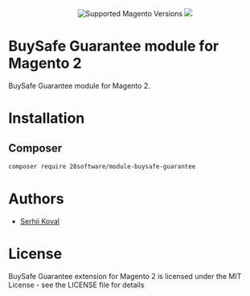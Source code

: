 <div align="center">
  <img src="https://img.shields.io/badge/magento-2.3.X-brightgreen.svg?logo=magento&longCache=true&style=flat-square" alt="Supported Magento Versions" />
  <a href="https://opensource.org/licenses/MIT" target="_blank"><img src="https://img.shields.io/badge/license-MIT-blue.svg" /></a>
</div>



# BuySafe Guarantee module for Magento 2
BuySafe Guarantee module for Magento 2.

# Installation
## Composer

```bash
composer require 28software/module-buysafe-guarantee
```

# Authors

* [Serhii Koval](mailto:serhiyk@28software.com)

# License
BuySafe Guarantee extension for Magento 2 is licensed under the MIT License - see the LICENSE file for details
